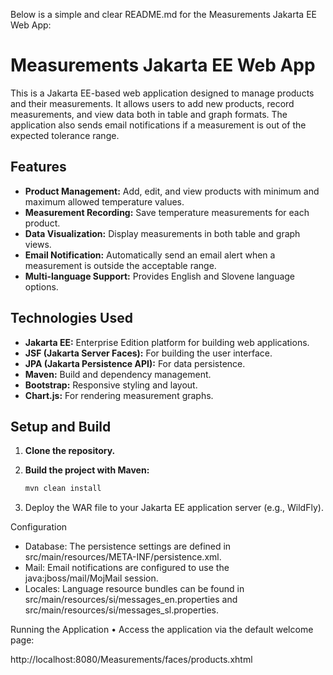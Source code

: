 Below is a simple and clear README.md for the Measurements Jakarta EE Web App:

# Measurements Jakarta EE Web App

This is a Jakarta EE-based web application designed to manage products and their measurements. It allows users to add new products, record measurements, and view data both in table and graph formats. The application also sends email notifications if a measurement is out of the expected tolerance range.

## Features

- **Product Management:** Add, edit, and view products with minimum and maximum allowed temperature values.
- **Measurement Recording:** Save temperature measurements for each product.
- **Data Visualization:** Display measurements in both table and graph views.
- **Email Notification:** Automatically send an email alert when a measurement is outside the acceptable range.
- **Multi-language Support:** Provides English and Slovene language options.

## Technologies Used

- **Jakarta EE:** Enterprise Edition platform for building web applications.
- **JSF (Jakarta Server Faces):** For building the user interface.
- **JPA (Jakarta Persistence API):** For data persistence.
- **Maven:** Build and dependency management.
- **Bootstrap:** Responsive styling and layout.
- **Chart.js:** For rendering measurement graphs.

## Setup and Build

1. **Clone the repository.**
2. **Build the project with Maven:**

   ```bash
   mvn clean install

3.	Deploy the WAR file to your Jakarta EE application server (e.g., WildFly).

Configuration
- Database: The persistence settings are defined in src/main/resources/META-INF/persistence.xml.
- Mail: Email notifications are configured to use the java:jboss/mail/MojMail session.
- Locales: Language resource bundles can be found in src/main/resources/si/messages_en.properties and src/main/resources/si/messages_sl.properties.

Running the Application
	•	Access the application via the default welcome page:

http://localhost:8080/Measurements/faces/products.xhtml

